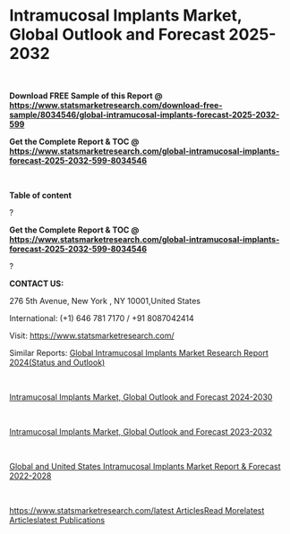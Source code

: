 <h1>Intramucosal Implants Market, Global Outlook and Forecast 2025-2032</h1><br/><p><strong>Download FREE Sample of this Report @ <a href="https://www.statsmarketresearch.com/download-free-sample/8034546/global-intramucosal-implants-forecast-2025-2032-599">https://www.statsmarketresearch.com/download-free-sample/8034546/global-intramucosal-implants-forecast-2025-2032-599</a></strong></p>
 
 
 
 <div><b>Get the Complete Report & TOC @ <a href="https://www.statsmarketresearch.com/global-intramucosal-implants-forecast-2025-2032-599-8034546">https://www.statsmarketresearch.com/global-intramucosal-implants-forecast-2025-2032-599-8034546</a></b></div>
 
 
 
 <p><br />
 
 <b>Table of content</b></p>
 
 
 
 <p>? </p>
 
 
 
 <div><b>Get the Complete Report & TOC @ <a href="https://www.statsmarketresearch.com/global-intramucosal-implants-forecast-2025-2032-599-8034546">https://www.statsmarketresearch.com/global-intramucosal-implants-forecast-2025-2032-599-8034546</a></b></div>
 
 
 
 <p>? </p>
 
 
 
 <p><b>CONTACT US:</b><br />
 
 276 5th Avenue, New York , NY 10001,United States<br />
 
 International: (+1) 646 781 7170 / +91 8087042414<br />
 
 Visit: <a href="https://www.statsmarketresearch.com/">https://www.statsmarketresearch.com/</a><br />
 
 Similar Reports: <a href="https://www.statsmarketresearch.com/global-intramucosal-implants-forecast-2025-2032-599-8034546">Global Intramucosal Implants Market Research Report 2024(Status and Outlook)</a><br />
 
 <br />
 
 <a href="https://www.statsmarketresearch.com/global-intramucosal-implants-forecast-2025-2032-599-8034546">Intramucosal Implants Market, Global Outlook and Forecast 2024-2030</a><br />
 
 <br />
 
 <a href="https://www.statsmarketresearch.com/global-intramucosal-implants-forecast-2025-2032-599-8034546">Intramucosal Implants Market, Global Outlook and Forecast 2023-2032</a><br />
 
 <br />
 
 <a href="https://www.statsmarketresearch.com/global-intramucosal-implants-forecast-2025-2032-599-8034546">Global and United States Intramucosal Implants Market Report & Forecast 2022-2028</a><br />
 
 <br />
 
 <a href="https://gyeongbokgung.com">https://www.statsmarketresearch.com/</a><a href="https://hallyeomaritime.com">latest Articles</a><a href="https://jingwansa.com">Read More</a><a href="https://nguoiviet.jp/">latest Articles</a><a href="https://www.intelmarketresearch.com/">latest Publications</a></p>